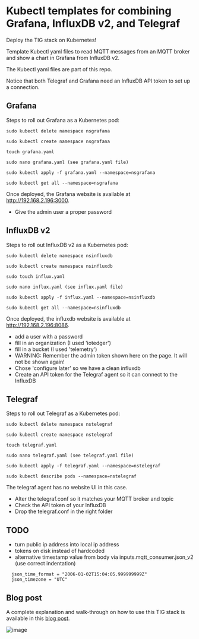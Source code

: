 # Kubectl templates for combining Grafana, InfluxDB v2, and Telegraf 

Deploy the TIG stack on Kubernetes!

Template Kubectl yaml files to read MQTT messages from an MQTT broker and show a chart in Grafana from InfluxDB v2.

The Kubectl yaml files are part of this repo.

Notice that both Telegraf and Grafana need an InfluxDB API token to set up a connection.

## Grafana

Steps to roll out Grafana as a Kubernetes pod:

```
sudo kubectl delete namespace nsgrafana

sudo kubectl create namespace nsgrafana

touch grafana.yaml

sudo nano grafana.yaml (see grafana.yaml file)

sudo kubectl apply -f grafana.yaml --namespace=nsgrafana

sudo kubectl get all --namespace=nsgrafana
```

Once deployed, the Grafana website is available at http://192.168.2.196:3000.

* Give the admin user a proper password

## InfluxDB v2

Steps to roll out InfluxDB v2 as a Kubernetes pod:

```
sudo kubectl delete namespace nsinfluxdb

sudo kubectl create namespace nsinfluxdb

sudo touch influx.yaml

sudo nano influx.yaml (see influx.yaml file)

sudo kubectl apply -f influx.yaml --namespace=nsinfluxdb

sudo kubectl get all --namespace=nsinfluxdb
``` 

Once deployed, the influxdb website is available at http://192.168.2.196:8086.

* add a user with a password
* fill in an organization (I used 'iotedger')
* fill in a bucket (I used 'telemetry')
* WARNING: Remember the admin token shown here on the page. It will not be shown again! 
* Chose 'configure later' so we have a clean influxdb
* Create an API token for the Telegraf agent so it can connect to the InfluxDB

## Telegraf

Steps to roll out Telegraf as a Kubernetes pod:

```
sudo kubectl delete namespace nstelegraf

sudo kubectl create namespace nstelegraf

touch telegraf.yaml

sudo nano telegraf.yaml (see telegraf.yaml file)

sudo kubectl apply -f telegraf.yaml --namespace=nstelegraf

sudo kubectl describe pods --namespace=nstelegraf
```

The telegraf agent has no website UI in this case.

* Alter the telegraf.conf so it matches your MQTT broker and topic
* Check the API token of your InfluxDB
* Drop the telegraf.conf in the right folder

## TODO

* turn public ip address into local ip address
* tokens on disk instead of hardcoded
* alternative timestamp value from body via inputs.mqtt_consumer.json_v2 (use correct indentation)

```
  json_time_format = "2006-01-02T15:04:05.999999999Z"
  json_timezone = "UTC"
```

## Blog post

A complete explanation and walk-through on how to use this TIG stack is available in this [blog post](https://sandervandevelde.wordpress.com/2025/05/29/azure-iot-operations-local-dashboard-based-on-tig-stack/).

![image](https://github.com/user-attachments/assets/bfa3812c-bda7-4782-8b46-48490d90e1bc)
